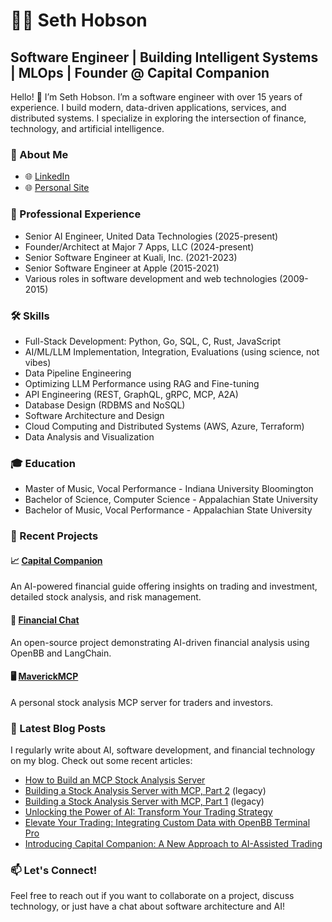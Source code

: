 # 👨‍💻 Seth Hobson

## Software Engineer | Building Intelligent Systems | MLOps | Founder @ Capital Companion

Hello! 👋 I’m Seth Hobson. I’m a software engineer with over 15 years of experience. I build modern, data-driven applications, services, and distributed systems. I specialize in exploring the intersection of finance, technology, and artificial intelligence.

### 🚀 About Me

- 🌐 [LinkedIn](https://www.linkedin.com/in/wshobson)
- 🌐 [Personal Site](https://sethhobson.com)

### 💼 Professional Experience

- Senior AI Engineer, United Data Technologies (2025-present)
- Founder/Architect at Major 7 Apps, LLC (2024-present)
- Senior Software Engineer at Kuali, Inc. (2021-2023)
- Senior Software Engineer at Apple (2015-2021)
- Various roles in software development and web technologies (2009-2015)

### 🛠 Skills

- Full-Stack Development: Python, Go, SQL, C, Rust, JavaScript
- AI/ML/LLM Implementation, Integration, Evaluations (using science, not vibes)
- Data Pipeline Engineering
- Optimizing LLM Performance using RAG and Fine-tuning
- API Engineering (REST, GraphQL, gRPC, MCP, A2A)
- Database Design (RDBMS and NoSQL)
- Software Architecture and Design
- Cloud Computing and Distributed Systems (AWS, Azure, Terraform)
- Data Analysis and Visualization

### 🎓 Education

- Master of Music, Vocal Performance - Indiana University Bloomington
- Bachelor of Science, Computer Science - Appalachian State University
- Bachelor of Music, Vocal Performance - Appalachian State University

### 🌟 Recent Projects

#### 📈 [Capital Companion](https://capitalcompanion.ai)
An AI-powered financial guide offering insights on trading and investment, detailed stock analysis, and risk management.

#### 🤖 [Financial Chat](https://github.com/wshobson/financial-chat)
An open-source project demonstrating AI-driven financial analysis using OpenBB and LangChain.

#### 🖥️ [MaverickMCP](https://github.com/wshobson/maverick-mcp)
A personal stock analysis MCP server for traders and investors.

### 📝 Latest Blog Posts

I regularly write about AI, software development, and financial technology on my blog. Check out some recent articles:
- [How to Build an MCP Stock Analysis Server](https://sethhobson.com/2025/08/how-to-build-an-mcp-stock-analysis-server/)
- [Building a Stock Analysis Server with MCP, Part 2](https://sethhobson.com/2025/03/building-a-stock-analysis-server-with-mcp-part-2/) (legacy)
- [Building a Stock Analysis Server with MCP, Part 1](https://sethhobson.com/2025/01/building-a-stock-analysis-server-with-mcp-part-1/) (legacy)
- [Unlocking the Power of AI: Transform Your Trading Strategy](https://sethhobson.com/2024/10/unlocking-the-power-of-ai-transform-your-trading-strategy/)
- [Elevate Your Trading: Integrating Custom Data with OpenBB Terminal Pro](https://sethhobson.com/2024/08/elevate-your-trading-integrating-custom-data-with-openbb-terminal-pro/)
- [Introducing Capital Companion: A New Approach to AI-Assisted Trading](https://sethhobson.com/2024/09/introducing-capital-companion-a-new-approach-to-ai-assisted-trading/)

### 📫 Let's Connect!

Feel free to reach out if you want to collaborate on a project, discuss technology, or just have a chat about software architecture and AI!
